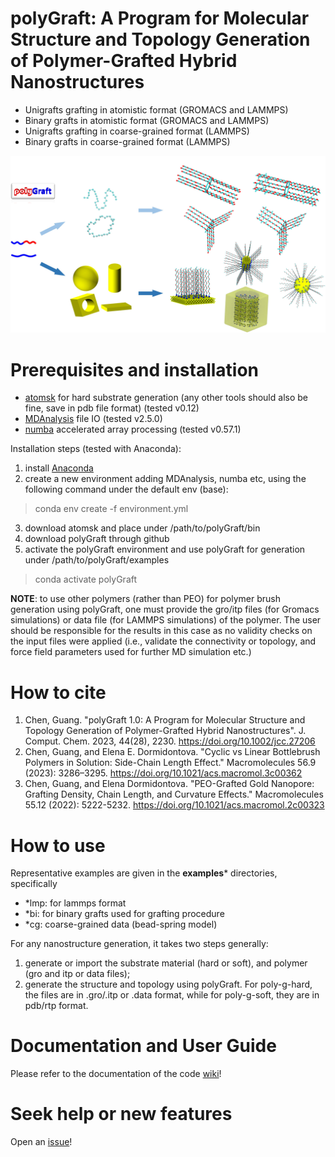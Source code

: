 # polyGraft: A Program for Molecular Structure and Topology Generation of Polymer-Grafted Hybrid Nanostructures

- Unigrafts grafting in atomistic format (GROMACS and LAMMPS)
- Binary grafts in atomistic format (GROMACS and LAMMPS)
- Unigrafts grafting in coarse-grained format (LAMMPS)
- Binary grafts in coarse-grained format (LAMMPS)

<img src="polyGraft.jpg" alt="drawing" width="600"/>

# Prerequisites and installation
- [atomsk](https://atomsk.univ-lille.fr/) for hard substrate generation (any other tools should also be fine, save in pdb file format) (tested v0.12)
- [MDAnalysis](https://www.mdanalysis.org/) file IO (tested v2.5.0)
- [numba](https://numba.pydata.org/) accelerated array processing (tested v0.57.1)

Installation steps (tested with Anaconda):
1. install [Anaconda](https://anaconda.org/)
2. create a new environment adding MDAnalysis, numba etc, using the following command under the default env (base):
> conda env create -f environment.yml
3. download atomsk and place under /path/to/polyGraft/bin
4. download polyGraft through github
5. activate the polyGraft environment and use polyGraft for generation under /path/to/polyGraft/examples
> conda activate polyGraft

**NOTE**: to use other polymers (rather than PEO) for polymer brush generation using polyGraft, one must provide the gro/itp files (for Gromacs simulations) or data file (for LAMMPS simulations) of the polymer. The user should be responsible for the results in this case as no validity checks on the input files were applied (i.e., validate the connectivity or topology, and force field parameters used for further MD simulation etc.)

# How to cite
1. Chen, Guang. "polyGraft 1.0: A Program for Molecular Structure and Topology Generation of Polymer-Grafted Hybrid Nanostructures". J. Comput. Chem. 2023, 44(28), 2230. https://doi.org/10.1002/jcc.27206
2. Chen, Guang, and Elena E. Dormidontova. "Cyclic vs Linear Bottlebrush Polymers in Solution: Side-Chain Length Effect." Macromolecules 56.9 (2023): 3286–3295. https://doi.org/10.1021/acs.macromol.3c00362
3. Chen, Guang, and Elena Dormidontova. "PEO-Grafted Gold Nanopore: Grafting Density, Chain Length, and Curvature Effects." Macromolecules 55.12 (2022): 5222-5232. https://doi.org/10.1021/acs.macromol.2c00323

# How to use
Representative examples are given in the **examples*** directories, specifically
- *lmp: for lammps format
- *bi: for binary grafts used for grafting procedure
- *cg: coarse-grained data (bead-spring model)

For any nanostructure generation, it takes two steps generally:
1. generate or import the substrate material (hard or soft), and polymer (gro and itp or data files);
2. generate the structure and topology using polyGraft. For poly-g-hard, the files are in .gro/.itp or .data format, while for poly-g-soft, they are in pdb/rtp format.

# Documentation and User Guide
Please refer to the documentation of the code [wiki](https://github.com/nanogchen/polyGraft/wiki)!

# Seek help or new features
Open an [issue](https://github.com/nanogchen/polyGraft/issues)!
